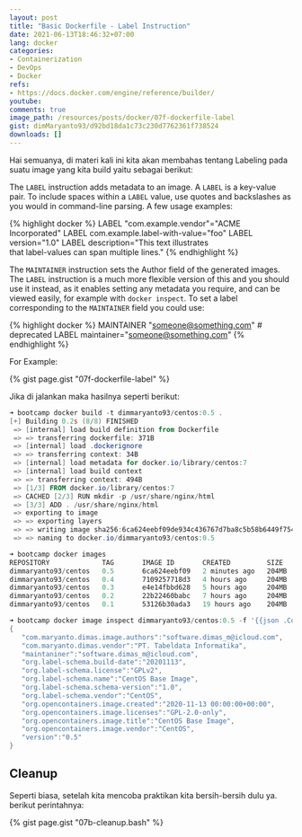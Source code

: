 ```yaml
---
layout: post
title: "Basic Dockerfile - Label Instruction"
date: 2021-06-13T18:46:32+07:00
lang: docker
categories:
- Containerization
- DevOps
- Docker
refs: 
- https://docs.docker.com/engine/reference/builder/
youtube: 
comments: true
image_path: /resources/posts/docker/07f-dockerfile-label
gist: dimMaryanto93/d92bd18da1c73c230d7762361f738524
downloads: []
---
```


Hai semuanya, di materi kali ini kita akan membahas tentang Labeling pada suatu image yang kita build yaitu sebagai berikut:

The `LABEL` instruction adds metadata to an image. A `LABEL` is a key-value pair. To include spaces within a `LABEL` value, use quotes and backslashes as you would in command-line parsing. A few usage examples:

{% highlight docker %}
LABEL "com.example.vendor"="ACME Incorporated"
LABEL com.example.label-with-value="foo"
LABEL version="1.0"
LABEL description="This text illustrates \
that label-values can span multiple lines."
{% endhighlight %}

The `MAINTAINER` instruction sets the Author field of the generated images. The `LABEL` instruction is a much more flexible version of this and you should use it instead, as it enables setting any metadata you require, and can be viewed easily, for example with `docker inspect`. To set a label corresponding to the `MAINTAINER` field you could use:

{% highlight docker %}
MAINTAINER "someone@something.com" # deprecated
LABEL maintainer="someone@something.com"
{% endhighlight %}

For Example:

{% gist page.gist "07f-dockerfile-label" %}

Jika di jalankan maka hasilnya seperti berikut:

```powershell
➜ bootcamp docker build -t dimmaryanto93/centos:0.5 .                               
[+] Building 0.2s (8/8) FINISHED
 => [internal] load build definition from Dockerfile                                 0.0s 
 => => transferring dockerfile: 371B                                                 0.0s 
 => [internal] load .dockerignore                                                    0.0s 
 => => transferring context: 34B                                                     0.0s 
 => [internal] load metadata for docker.io/library/centos:7                          0.0s 
 => [internal] load build context                                                    0.0s 
 => => transferring context: 494B                                                    0.0s 
 => [1/3] FROM docker.io/library/centos:7                                            0.0s 
 => CACHED [2/3] RUN mkdir -p /usr/share/nginx/html                                  0.0s 
 => [3/3] ADD . /usr/share/nginx/html                                                0.0s 
 => exporting to image                                                               0.0s 
 => => exporting layers                                                              0.0s 
 => => writing image sha256:6ca624eebf09de934c436767d7ba8c5b58b6449f7543f74b7aca089  0.0s 
 => => naming to docker.io/dimmaryanto93/centos:0.5

➜ bootcamp docker images
REPOSITORY             TAG       IMAGE ID       CREATED         SIZE
dimmaryanto93/centos   0.5       6ca624eebf09   2 minutes ago   204MB
dimmaryanto93/centos   0.4       7109257718d3   4 hours ago     204MB
dimmaryanto93/centos   0.3       e4e14fbbd628   5 hours ago     204MB
dimmaryanto93/centos   0.2       22b22460babc   7 hours ago     204MB
dimmaryanto93/centos   0.1       53126b30ada3   19 hours ago    204MB

➜ bootcamp docker image inspect dimmaryanto93/centos:0.5 -f '{{json .Config.Labels}}'
{
   "com.maryanto.dimas.image.authors":"software.dimas_m@icloud.com",
   "com.maryanto.dimas.vendor":"PT. Tabeldata Informatika",
   "maintaniner":"software.dimas_m@icloud.com",
   "org.label-schema.build-date":"20201113",
   "org.label-schema.license":"GPLv2",
   "org.label-schema.name":"CentOS Base Image",
   "org.label-schema.schema-version":"1.0",
   "org.label-schema.vendor":"CentOS",
   "org.opencontainers.image.created":"2020-11-13 00:00:00+00:00",
   "org.opencontainers.image.licenses":"GPL-2.0-only",
   "org.opencontainers.image.title":"CentOS Base Image",
   "org.opencontainers.image.vendor":"CentOS",
   "version":"0.5"
}
```

## Cleanup

Seperti biasa, setelah kita mencoba praktikan kita bersih-bersih dulu ya. berikut perintahnya:

{% gist page.gist "07b-cleanup.bash" %}